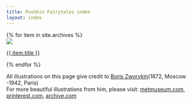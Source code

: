 ```yaml
---
title: Pushkin Fairytales index
layout: index
---
```


<div id = "gallery">
  {% for item in site.archives %}
  <div class = "grid_cell">
    <a href = "{{  item.url | relative_url }}"><img src="{{ item.image-url }}" class="gallery_thumb"></a>
    <p class = "caption"><a href = "{{  item.url | relative_url }}">{{ item.title }}</a></p>
  </div>
{% endfor %}
</div>


All illustrations on this page give credit to [Boris Zworykin](https://arthive.com/borissworykin/biography)(1872, Moscow -1942, Paris)  
For more beautiful illustrations from him, please visit: [metmuseum.com](https://www.metmuseum.org/art/collection/search#!?q=Boris%20Zvorykin&perPage=20&sortBy=Relevance&offset=0&pageSize=0), [printerest.com](https://www.pinterest.co.uk/OakmossLover/zvorykin-boris-russian-illustrator/), [archive.com](https://arthive.com/borissworykin/exhibitions)  <br><br><br>
